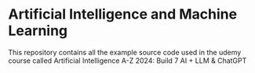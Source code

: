 # Artificial Intelligence and Machine Learning

This repository contains all the example source code used in the udemy course called Artificial Intelligence A-Z 2024: Build 7 AI + LLM & ChatGPT
